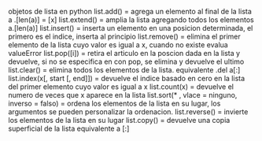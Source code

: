 objetos de lista en python
list.add() = agrega un elemento al final de la lista a .[len(a)] = [x]
list.extend() = amplia la lista agregando todos los elementos a.[len(a)]
list.insert() = inserta un elemento en una posicion determinada, el primero es el indice, inserta al principio
list.remove() = elimina el primer elemento de la lista cuyo valor es igual a x, cuando no existe evalua valueError
list.pop([i]) = retira el articulo en la poscion dada en la lista y devuelve, si no se especifica en con pop, se elimina
y devuelve el ultimo
list.clear() = elimina todos los elementos de la lista. equivalente .del a[:]
list.index(x[, start [, end]]) = devuelve el indice basado en cero en la lista del primer elemento cuyo valor es igual a
x
list.count(x) = devuelve el numero de veces que x aparece en la lista
list.sort(* , vlace = ninguno, inverso = falso) = ordena los elementos de la lista en su lugar, los argumentos se pueden
personalizar la ordenacion.
list.reverse() = invierte los elementos de la lista en su lugar
list.copy() = devuelve una copia superficial de la lista equivalente a [:]